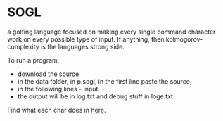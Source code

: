# SOGL
a golfing language focused on making every single command character work on every possible type of input.
If anything, then kolmogorov-complexity is the languages strong side.

To run a program, 
  - download [the source](https://github.com/dzaima/SOGL/blob/master/P5ParserV0_5/P5ParserV0_5.zip)
  - in the data folder, in p.sogl, in the first line paste the source, 
  - in the following lines - input.
  - the output will be in log.txt and debug stuff in loge.txt

Find what each char does in [here](https://github.com/dzaima/SOGL/blob/master/charDefsParser/data/charDefs.txt).
